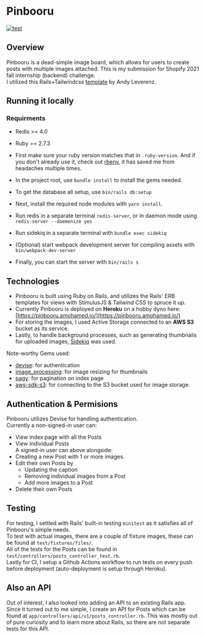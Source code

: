 # Pinbooru

[![test](https://github.com/amohamed11/pinbooru/actions/workflows/integration.yml/badge.svg)](https://github.com/amohamed11/pinbooru/actions/workflows/integration.yml)  

## Overview

Pinbooru is a dead-simple image board, which allows for users to create posts with multiple images attached. 
This is my submission for Shopify 2021 fall internship (backend) challenge.  
I utilized this Rails+Tailwindcss [template](https://github.com/justalever/kickoff_tailwind) by Andy Leverenz.  

## Running it locally

### Requirments

- Redis >= 4.0
- Ruby == 2.7.3

- First make sure your ruby version matches that in `.ruby-version`. And if you don't already use it, check out [rbenv](https://github.com/rbenv/rbenv), it has saved me from headaches multiple times.
- In the project root, use `bundle install` to install the gems needed.
- To get the database all setup, use `bin/rails db:setup`
- Next, install the required node modules with `yarn install`.
- Run redis in a separate terminal `redis-server`, or in daemon mode using `redis-server --daemonize yes`
- Run sidekiq in a separate terminal with `bundle exec sidekiq`
- (Optional) start webpack development server for compiling assets with `bin/webpack-dev-server`
- Finally, you can start the server with `bin/rails s`

## Technologies

- Pinbooru is built using Ruby on Rails, and utilizes the Rails' ERB templates for views with StimulusJS & Tailwind CSS to spruce it up.  
- Currently Pinbooru is deployed on **Heroku** on a hobby dyno here: [https://pinbooru.amohamed.io/](https://pinbooru.amohamed.io/)  
- For storing the images, I used Active Storage connected to an **AWS S3** bucket as its service.  
- Lastly, to handle background processes, such as generating thumbnails for uploaded images, [Sidekiq](https://github.com/mperham/sidekiq) was used.

Note-worthy Gems used:
- [devise](https://github.com/heartcombo/devise): for authentication
- [image_processing](https://github.com/janko/image_processing/): for image resizing for thumbnails
- [pagy](https://github.com/ddnexus/pagy): for pagination on index page
- [aws-sdk-s3](https://github.com/aws/aws-sdk-ruby/): for connecting to  the S3 bucket used for image storage.

## Authentication & Permisions

Pinbooru utilizes Devise for handling authentication.  
Currently a non-signed-in user can:  
- View index page with all the Posts  
- View individual Posts  
A signed-in user can above alongside:  
- Creating a new Post with 1 or more images.  
- Edit their own Posts by  
  - Updating the caption  
  - Removing individual images from a Post  
  - Add more images to a Post  
- Delete their own Posts  

## Testing

For testing, I settled with Rails' built-in testing `minitest` as it satisfies all of Pinbooru's simple needs.  
To test with actual images, there are a couple of fixture images, these can be found at `test/fixtures/files/`.  
All of the tests for the Posts can be found in `test/controllers/posts_controller_test.rb`.  
Lastly for CI, I setup a Github Actions workflow to run tests on every push before deployment (auto-deployment is setup through Heroku).

## Also an API

Out of interest, I also looked into adding an API to an existing Rails app. Since it turned out to me simple, I create an API for Posts which can be found at `app/controllers/api/v1/posts_controller.rb`. This was mostly out of pure curiosity and to learn more about Rails, so there are not separate tests for this API.